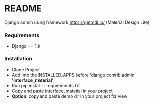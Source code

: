 # README #

Django admin using framework https://getmdl.io/ (Material Design Lite)

### Requirements ###

* Django == 1.8

### Installation ###

* Clone Project
* Add into the INSTALLED_APPS before 'django.contrib.admin' **'interface_material'**,
* Run pip install -r requirements.txt
* Copy and paste interface_material in your project
* **Option**: copy and paste demo dir in your project for view